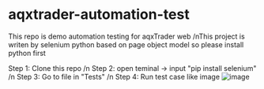 # aqxtrader-automation-test
This repo is demo automation testing for aqxTrader web 
/nThis project is writen by selenium python based on page object model so please install python first

Step 1: Clone this repo
/n Step 2: open teminal -> input "pip install selenium"
/n Step 3: Go to file in "Tests" 
/n Step 4: Run test case like image
![image](https://github.com/user-attachments/assets/a59d5e3d-de46-4688-8a3f-274506c62666)
